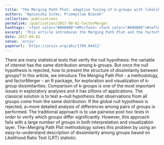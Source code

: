 ```yaml
---
title: "The Merging Path Plot: adaptive fusing of k-groups with likelihood-based model selection"
authors: "Agnieszka Sitko, Przemyslaw Biecek"
collection: publications
permalink: /publication/2017-08-01-factorMerger
hashtags: '<font color="#00006B">#R</font> <font color="#006B00">#software</font>'
excerpt: 'This article introduces the Merging Path Plot and the factorMerger R package, which provide an intuitive method to explore and visualize dissimilarities among k-groups after rejecting the global null hypothesis. Unlike traditional pairwise post hoc tests, this approach leverages Likelihood Ratio Tests to effectively summarize group differences, especially when dealing with many groups.'
date: 2017-08-01
venue: 'arxiv'
paperurl: 'https://arxiv.org/abs/1709.04412'
---
```


There are many statistical tests that verify the null hypothesis: the variable of interest has the same distribution among k-groups. But once the null hypothesis is rejected, how to present the structure of dissimilarity between groups? In this article, we introduce The Merging Path Plot - a methodology, and factorMerger - an R package, for exploration and visualization of k-group dissimilarities. Comparison of k-groups is one of the most important issues in exploratory analyses and it has zillions of applications. The classical solution is to test a~null hypothesis that observations from all groups come from the same distribution. If the global null hypothesis is rejected, a~more detailed analysis of differences among pairs of groups is performed. The traditional approach is to use pairwise post hoc tests in order to verify which groups differ significantly. However, this approach fails with a large number of groups in both interpretation and visualization layer. The~Merging Path Plot methodology solves this problem by using an easy-to-understand description of dissimilarity among groups based on Likelihood Ratio Test (LRT) statistic.

